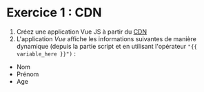 # Exercice 1 : CDN

1. Créez une application Vue JS à partir du [CDN](https://unpkg.com/vue@3/dist/vue.global.js)
2. L'application *Vue* affiche les informations suivantes de manière dynamique (depuis la partie script et en utilisant l'opérateur `"{{ variable_here }}")` :
- Nom
- Prénom
- Age